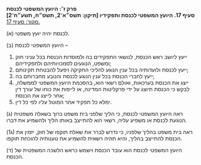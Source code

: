 **פרק ז׳: היועץ המשפטי לכנסת**  
**סעיף 17. היועץ המשפטי לכנסת ותפקידיו [תיקון: תשס״א־2, תשס״ח, תשע״ח־2]**  
[מקור: סעיף 17. ](https://he.wikisource.org/wiki/חוק_הכנסת#סעיף_17)  

(א) לכנסת יהיה יועץ משפטי.

(ב) היועץ המשפטי לכנסת –

1. ייעץ ליושב ראש הכנסת, לנושאי התפקידים בה ולמוסדות הכנסת בכל עניני חוק ומשפט, הנוגעים לסמכויותיהם ולתפקידיהם;
2. ייעץ לכנסת ולועדותיה בכל ענין הנוגע להליכי החקיקה ויפעל להבטחת תקינותם;
3. ייעץ לחברי הכנסת בכל ענין הנוגע לכנסת והנובע מחברותם בה;
4. ייצג את הכנסת בערכאות, ואולם רשאי הוא, בהסכמת היועץ המשפטי לממשלה, לבקש כי הכנסת תיוצג על ידי פרקליטות המדינה, או לייפות את כוחו של עורך דין אחר לייצג את הכנסת;
5. ימלא כל תפקיד אחר המוטל עליו לפי כל דין.

(ג) ראה היועץ המשפטי לכנסת, כי הליך שלפני בית משפט כרוך בשאלה משפטית הנוגעת לכנסת או משפיע עליה, רשאי הוא להתייצב באותו הליך ולהשמיע את דברו.

(ג1) ראה בית משפט בהליך שלפניו, כי נדרש לברר את שאלת תוקפו של חוק, יזמין את הכנסת להתייצב בהליך, והיא תהיה רשאית להשמיע את טענותיה להוכחת תוקפו.

(ד) היועץ המשפטי לכנסת הוא עובד הכנסת וישמש כראש הלשכה המשפטית של הכנסת.